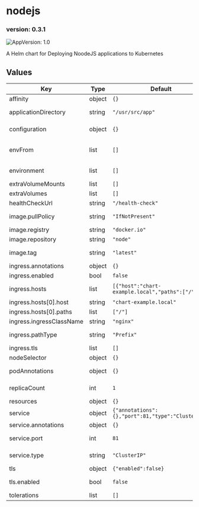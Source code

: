 # nodejs

### version: 0.3.1<!-- x-release-please-version -->

![AppVersion: 1.0](https://img.shields.io/badge/AppVersion-1.0-informational?style=flat-square)

A Helm chart for Deploying NoodeJS applications to Kubernetes

## Values

| Key | Type | Default | Description |
|-----|------|---------|-------------|
| affinity | object | `{}` | Affinity configurations for the deployment. |
| applicationDirectory | string | `"/usr/src/app"` | The directory from where the application is being served in the container. |
| configuration | object | `{}` | Additional configurations to apply to the containers. |
| envFrom | list | `[]` | Environment variables from ConfigMaps/Secrets to import into the containers. |
| environment | list | `[]` | Environment variables to set inside the containers. |
| extraVolumeMounts | list | `[]` | Extra volume mounts to add to the deployment. |
| extraVolumes | list | `[]` | Extra volumes to add to the deployment. |
| healthCheckUrl | string | `"/health-check"` | The health check endpoint for the application. |
| image.pullPolicy | string | `"IfNotPresent"` | The pull policy to use when launching pods for the deployment. |
| image.registry | string | `"docker.io"` | The registry where the image is hosted. |
| image.repository | string | `"node"` | The repository to pull images from. |
| image.tag | string | `"latest"` | The tag of the image to pull from the repository. |
| ingress.annotations | object | `{}` | Annotations to apply to the ingress. |
| ingress.enabled | bool | `false` | Whether to enable ingress to the application. |
| ingress.hosts | list | `[{"host":"chart-example.local","paths":["/"]}]` | Host and path configurations to route to the service |
| ingress.hosts[0].host | string | `"chart-example.local"` | An example hostname. |
| ingress.hosts[0].paths | list | `["/"]` | Example paths at the configured hostname. |
| ingress.ingressClassName | string | `"nginx"` | Which ingressClass to assign this ingress to. |
| ingress.pathType | string | `"Prefix"` | https://kubernetes.io/docs/concepts/services-networking/ingress/#path-types |
| ingress.tls | list | `[]` | TLS configurations for the ingress. |
| nodeSelector | object | `{}` | A node selector for the deployment. |
| podAnnotations | object | `{}` | Additional annotations to apply to the pods inside the deployment. |
| replicaCount | int | `1` | The number of replicas to run in the application deployment. |
| resources | object | `{}` | Resource requests/limits for the deployment. |
| service | object | `{"annotations":{},"port":81,"type":"ClusterIP"}` | Service configurations. |
| service.annotations | object | `{}` | Annotations to apply to the service. |
| service.port | int | `81` | The port to expose on the service for the deployment. |
| service.type | string | `"ClusterIP"` | The type of service to create for the deployment. |
| tls | object | `{"enabled":false}` | tls configurations |
| tls.enabled | bool | `false` | Whether to enable TLS for incoming connections to the service. |
| tolerations | list | `[]` | Tolerations for the deployment. |

